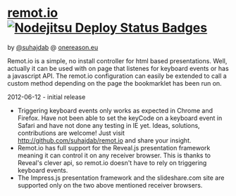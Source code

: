 # [remot.io](http://remot.io) [![Nodejitsu Deploy Status Badges](https://webhooks.nodejitsu.com/suhajdab/remot.io.png)](https://webops.nodejitsu.com#nodejitsu/webhooks)

by [@suhajdab](http://twitter/suhajdab) @ [onereason.eu](http://onereason.eu)

Remot.io is a simple, no install controller for html based presentations. Well, actually it can be used with on page that listenes for keyboard events or has a javascript API. The remot.io configuration can easily be extended to call a custom method depending on the page the bookmarklet has been run on.



2012-06-12 - initial release

* Triggering keyboard events only works as expected in Chrome and Firefox. Have not been able to set the keyCode on a keyboard event in Safari and have not done any testing in IE yet. Ideas, solutions, contributions are welcome! Just visit http://github.com/suhajdab/remot.io and share your insight.
* Remot.io has full support for the Reveal.js presentation framework meaning it can control it on any receiver browser. This is thanks to Reveal's clever api, so remot.io doesn't have to rely on triggering keyboard events.
* The Impress.js presentation framework and the slideshare.com site are supported only on the two above mentioned receiver browsers.